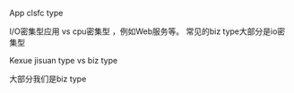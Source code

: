 App clsfc type



I/O密集型应用 vs cpu密集型
，例如Web服务等。
常见的biz type大部分是io密集型

Kexue jisuan type vs biz type

大部分我们是biz type
